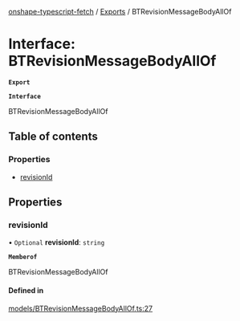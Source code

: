 [onshape-typescript-fetch](../README.md) / [Exports](../modules.md) / BTRevisionMessageBodyAllOf

# Interface: BTRevisionMessageBodyAllOf

**`Export`**

**`Interface`**

BTRevisionMessageBodyAllOf

## Table of contents

### Properties

- [revisionId](BTRevisionMessageBodyAllOf.md#revisionid)

## Properties

### revisionId

• `Optional` **revisionId**: `string`

**`Memberof`**

BTRevisionMessageBodyAllOf

#### Defined in

[models/BTRevisionMessageBodyAllOf.ts:27](https://github.com/toebes/onshape-typescript-fetch/blob/3e11ae1/models/BTRevisionMessageBodyAllOf.ts#L27)
